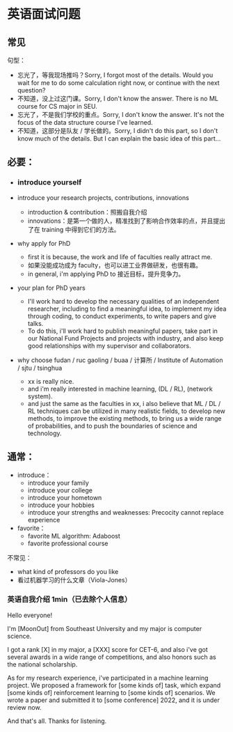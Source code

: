 # 英语面试问题

## 常见

句型：

- 忘光了，等我现场推吗？Sorry, I forgot most of the details. Would you wait for me to do some calculation right now, or continue with the next question?
- 不知道，没上过这门课。Sorry, I don't know the answer. There is no ML course for CS major in SEU.
- 忘光了，不是我们学校的重点。Sorry, I don't know the answer. It's not the focus of the data structure course I've learned.
- 不知道，这部分是队友 / 学长做的。Sorry, I didn't do this part, so I don't know much of the details. But I can explain the basic idea of this part...

## 必要：

- ### introduce yourself

  

- introduce your research projects, contributions, innovations

  - introduction & contribution：照搬自我介绍
  - innovations：是第一个做的人，精准找到了影响合作效率的点，并且提出了在 training 中得到它们的方法。

- why apply for PhD

  - first it is because, the work and life of faculties really attract me.
  - 如果没能成功成为 faculty，也可以进工业界做研发，也很有趣。
  - in general, i'm applying PhD to 接近目标，提升竞争力。

- your plan for PhD years

  - I'll work hard to develop the necessary qualities of an independent researcher, including to find a meaningful idea, to implement my idea through coding, to conduct experiments, to write papers and give talks.
  - To do this, i'll work hard to publish meaningful papers, take part in our National Fund Projects and projects with industry, and also keep good relationships with my supervisor and collaborators.

- why choose fudan / ruc gaoling / buaa / 计算所 / Institute of Automation / sjtu / tsinghua

  - xx is really nice.
  - and i'm really interested in machine learning, (DL / RL), (network system).
  - and just the same as the faculties in xx, i also believe that ML / DL / RL techniques can be utilized in many realistic fields, to develop new methods, to improve the existing methods, to bring us a wide range of probabilities, and to push the boundaries of science and technology.

## 通常：

- introduce：
  - introduce your family
  - introduce your college
  - introduce your hometown
  - introduce your hobbies
  - introduce your strengths and weaknesses: Precocity cannot replace experience
- favorite：
  - favorite ML algorithm: Adaboost
  - favorite professional course

不常见：

- what kind of professors do you like
- 看过机器学习的什么文章（Viola-Jones）

### 英语自我介绍 1min（已去除个人信息）

Hello everyone!

I'm [MoonOut] from Southeast University and my major is computer science.

I got a rank [X] in my major, a [XXX] score for CET-6, and also i've got several awards in a wide range of competitions, and also honors such as the national scholarship.

As for my research experience, i've participated in a machine learning project. We proposed a framework for [some kinds of] task, which expand [some kinds of] reinforcement learning to [some kinds of] scenarios. We wrote a paper and submitted it to [some conference] 2022, and it is under review now.

And that's all. Thanks for listening.